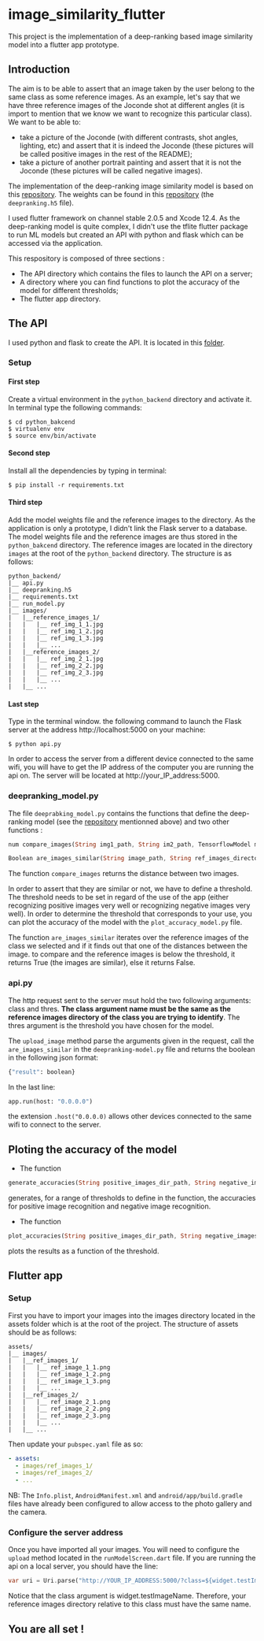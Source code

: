 # image_similarity_flutter

This project is the implementation of a deep-ranking based image similarity model into a flutter app prototype. 

## Introduction

The aim is to be able to assert that an image taken by the user belong to the same class as some reference images. 
As an example, let's say that we have three reference images of the Joconde shot at different angles (it is import to mention that we know we want to recognize this particular class). We want to be able to:

- take a picture of the Joconde (with different contrasts, shot angles, lighting, etc) and assert that it is indeed the Joconde (these pictures will be called positive images in the rest of the README);
- take a picture of another portrait painting and assert that it is not the Joconde (these pictures will be called negative images).

The implementation of the deep-ranking image similarity model is based on this [repository](https://github.com/akarshzingade/image-similarity-deep-ranking). The weights can be found in this [repository](https://github.com/USCDataScience/Image-Similarity-Deep-Ranking) (the `deepranking.h5` file).

I used flutter framework on channel stable 2.0.5 and Xcode 12.4. As the deep-ranking model is quite complex, I didn't use the tflite flutter package to run ML models but created an API with python and flask which can be accessed via the application.

This respository is composed of three sections :
- The API directory which contains the files to launch the API on a server;
- A directory where you can find functions to plot the accuracy of the model for different thresholds;
- The flutter app directory.


## The API

I used python and flask to create the API. It is located in this [folder](). 

### Setup

#### First step
Create a virtual environment in the `python_backend` directory and activate it. In terminal type the following commands:
```console
$ cd python_bakcend
$ virtualenv env
$ source env/bin/activate
```

#### Second step
Install all the dependencies by typing in terminal:
```console
$ pip install -r requirements.txt
```

#### Third step
Add the model weights file and the reference images to the directory.
As the application is only a prototype, I didn't link the Flask server to a database. The model weights file and the reference images are thus stored in the `python_bakcend` directory. The reference images are located in the directory `images` at the root of the `python_backend` directory. The structure is as follows:

```
python_backend/
|__ api.py
|__ deepranking.h5
|__ requirements.txt
|__ run_model.py
|__ images/
|   |__reference_images_1/
|   |   |__ ref_img_1_1.jpg
|   |   |__ ref_img_1_2.jpg
|   |   |__ ref_img_1_3.jpg
|   |   |__ ...
|   |__reference_images_2/
|   |   |__ ref_img_2_1.jpg
|   |   |__ ref_img_2_2.jpg
|   |   |__ ref_img_2_3.jpg
|   |   |__ ...
|   |__ ...

```

#### Last step
Type in the terminal window. the following command to launch the Flask server at the address http://localhost:5000 on your machine:
```console
$ python api.py
```

In order to access the server from a different device connected to the same wifi, you will have to get the IP address of the computer you are running the api on. The server will be located at http://your_IP_address:5000.

### deepranking_model.py

The file `deeprabking_model.py` contains the functions that define the deep-ranking model (see the [repository](https://github.com/akarshzingade/image-similarity-deep-ranking) mentionned above) and two other functions :
```dart
num compare_images(String img1_path, String im2_path, TensorflowModel model)
```
```dart
Boolean are_images_similar(String image_path, String ref_images_directory_path, TensorflowModel model, num threshold)
```

The function ```compare_images``` returns the distance between two images. 

In order to assert that they are similar or not, we have to define a threshold. The threshold needs to be set in regard of the use of the app (either recognizing positive images very well or recognizing negative images very well). In order to determine the threshold that corresponds to your use, you can plot the accuracy of the model with the `plot_accuracy_model.py` file.

The function ```are_images_similar``` iterates over the reference images of the class we selected and if it finds out that one of the distances between the image. to compare and the reference images is below the threshold, it returns True (the images are similar), else it returns False.

### api.py

The http request sent to the server msut hold the two following arguments: class and thres.
**The class argument name must be the same as the reference images directory of the class you are trying to identify**.
The thres argument is the threshold you have chosen for the model.

The `upload_image` method parse the arguments given in the request, call the `are_images_similar` in the `deepranking-model.py` file and returns the boolean in the following json format:
```python
{"result": boolean}
```

In the last line:
```python
app.run(host: "0.0.0.0")
```
the extension `.host("0.0.0.0)` allows other devices connected to the same wifi to connect to the server.


## Ploting the accuracy of the model

- The function 
```dart
generate_accuracies(String positive_images_dir_path, String negative_images_dir_path, String ref_images_dir_path TensorflowModel model)
```
generates, for a range of thresholds to define in the function, the accuracies for positive image recognition and negative image recognition.
- The function 
```dart
plot_accuracies(String positive_images_dir_path, String negative_images_dir_path, String ref_images_dir_path TensorflowModel model)
```
plots the results as a function of the threshold.


## Flutter app

### Setup

First you have to import your images into the images directory located in the assets folder which is at the root of the project. The structure of assets should be as follows:
```
assets/
|__ images/
|   |__ref_images_1/
|   |   |__ ref_image_1_1.png
|   |   |__ ref_image_1_2.png
|   |   |__ ref_image_1_3.png
|   |   |__ ...
|   |__ref_images_2/
|   |   |__ ref_image_2_1.png
|   |   |__ ref_image_2_2.png
|   |   |__ ref_image_2_3.png
|   |   |__ ...
|   |__ ...
```

Then update your `pubspec.yaml` file as so: 
```yaml
- assets:
  - images/ref_images_1/
  - images/ref_images_2/
  - ...
```

NB: The `Info.plist`, `AndroidManifest.xml` and `android/app/build.gradle` files have already been configured to allow access to the photo gallery and the camera.

### Configure the server address

Once you have imported all your images. You will need to configure the `upload` method located in the `runModelScreen.dart` file. If you are running the api on a local server, you should have the line:
```dart
var uri = Uri.parse("http://YOUR_IP_ADDRESS:5000/?class=${widget.testImageName}&thres=${thres}");
```
Notice that the class argument is widget.testImageName. Therefore, your reference images directory relative to this class must have the same name.



## You are all set !




